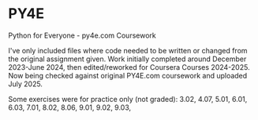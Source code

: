 # PY4E
Python for Everyone - py4e.com Coursework

I've only included files where code needed to be written or changed from the original assignment given. Work initially completed around December 2023-June 2024, then edited/reworked for Coursera Courses 2024-2025. Now being checked against original PY4E.com coursework and uploaded July 2025. 

Some exercises were for practice only (not graded):
3.02, 4.07, 5.01, 6.01, 6.03, 7.01, 8.02, 8.06, 9.01, 9.02, 9.03, 

